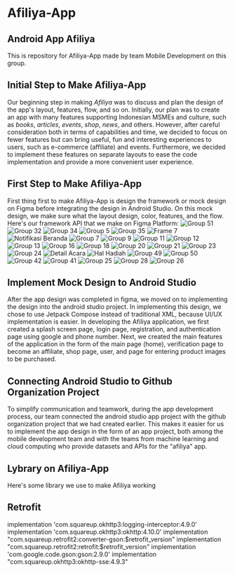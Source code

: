 # Afiliya-App
Android App Afiliya
--
This is repository for Afiliya-App made by team Mobile Development on this group.
##
Initial Step to Make Afiliya-App
--
Our beginning step in making *Afiliya* was to discuss and plan the design of the app's layout, features, flow, and so on. Initially, our plan was to create an app with many features supporting Indonesian MSMEs and culture, such as *books*, *articles*, *events*, *shop*, *news*, and others. However, after careful consideration both in terms of capabilities and time, we decided to focus on fewer features but can bring useful, fun and interesting experiences to users, such as e-commerce (affiliate) and events. Furthermore, we decided to implement these features on separate layouts to ease the code implementation and provide a more convenient user experience.
##
First Step to Make Afiliya-App
--
First thing first to make Afiliya-App is design the framework or mock design on Figma before integrating the design in Android Studio. On this mock design, we make sure what the layout design, color, features, and the flow. 
Here's our framework API that we make on Figma Platform:
![Group 51](https://github.com/Capstone-Project-CH2-PS070/Afiliya-App/assets/144432360/82781749-77e7-4104-ab89-9296166b1754)
![Group 32](https://github.com/Capstone-Project-CH2-PS070/Afiliya-App/assets/144432360/73041377-d411-4a44-9c81-2d3f84b3d56d)
![Group 34](https://github.com/Capstone-Project-CH2-PS070/Afiliya-App/assets/144432360/14c0c49a-6013-4093-87b3-6b870d565946)
![Group 5](https://github.com/Capstone-Project-CH2-PS070/Afiliya-App/assets/144432360/8476f6a1-d72b-4d81-88c0-d129ec8e486c)
![Group 35](https://github.com/Capstone-Project-CH2-PS070/Afiliya-App/assets/144432360/4634b43c-709d-463e-a785-2dfb7fb6021d)
![Frame 7](https://github.com/Capstone-Project-CH2-PS070/Afiliya-App/assets/144432360/467d215a-eea8-4ae6-a04b-2dfa883919e6)
![Notifikasi Beranda](https://github.com/Capstone-Project-CH2-PS070/Afiliya-App/assets/144432360/abc92a83-f29a-410f-b507-b70d5cf22426)
![Group 7](https://github.com/Capstone-Project-CH2-PS070/Afiliya-App/assets/144432360/a5924356-a449-495f-84ec-9c31d4636452)
![Group 9](https://github.com/Capstone-Project-CH2-PS070/Afiliya-App/assets/144432360/b1c22d2b-fcca-41bf-9615-09665dd8563c)
![Group 11](https://github.com/Capstone-Project-CH2-PS070/Afiliya-App/assets/144432360/2a3175f5-cba8-4c6a-8236-0822e9a14756)
![Group 12](https://github.com/Capstone-Project-CH2-PS070/Afiliya-App/assets/144432360/90c427f9-8453-4dd9-82f9-11dd20a146e6)
![Group 13](https://github.com/Capstone-Project-CH2-PS070/Afiliya-App/assets/144432360/66fb85eb-5ba0-4d37-982d-733da7474c9f)
![Group 16](https://github.com/Capstone-Project-CH2-PS070/Afiliya-App/assets/144432360/89463781-7965-4a25-801f-9893bd087cd4)
![Group 18](https://github.com/Capstone-Project-CH2-PS070/Afiliya-App/assets/144432360/a0ea8ae9-ab4a-4b23-879b-5dd27e5846ce)
![Group 20](https://github.com/Capstone-Project-CH2-PS070/Afiliya-App/assets/144432360/b777016e-68a3-402c-ad12-ffa9570185c8)
![Group 21](https://github.com/Capstone-Project-CH2-PS070/Afiliya-App/assets/144432360/08e005a1-27bf-4bbf-8e8e-af5513f07057)
![Group 23](https://github.com/Capstone-Project-CH2-PS070/Afiliya-App/assets/144432360/d9ae1c7b-04b4-4124-bac7-968959008fb8)
![Group 24](https://github.com/Capstone-Project-CH2-PS070/Afiliya-App/assets/144432360/0dc014ff-c9da-4d11-8f10-eb25c25dcb2c)
![Detail Acara](https://github.com/Capstone-Project-CH2-PS070/Afiliya-App/assets/144432360/d7304bf7-a088-46a2-a62f-43b6461d838a)
![Hal Hadiah](https://github.com/Capstone-Project-CH2-PS070/Afiliya-App/assets/144432360/1188709a-1915-42c9-9d9d-d9db0c66f99e)
![Group 49](https://github.com/Capstone-Project-CH2-PS070/Afiliya-App/assets/144432360/6171b2d1-80c7-46b1-b600-18f01dd76418)
![Group 50](https://github.com/Capstone-Project-CH2-PS070/Afiliya-App/assets/144432360/2bd2250e-183b-43a2-accc-e939f62e7722)
![Group 42](https://github.com/Capstone-Project-CH2-PS070/Afiliya-App/assets/144432360/69656d2c-4a93-438a-9f2e-c3e0d2e49dcc)
![Group 41](https://github.com/Capstone-Project-CH2-PS070/Afiliya-App/assets/144432360/723ae1b9-7acf-4fd9-9c6c-906992a952c1)
![Group 25](https://github.com/Capstone-Project-CH2-PS070/Afiliya-App/assets/144432360/563bf903-54f2-4686-bd86-1ab19881bc09)
![Group 28](https://github.com/Capstone-Project-CH2-PS070/Afiliya-App/assets/144432360/54172454-98cb-4229-91ac-aad17943c358)
![Group 26](https://github.com/Capstone-Project-CH2-PS070/Afiliya-App/assets/144432360/cf422cda-5c7e-466b-808e-16b35bdcf4df)
##
Implement Mock Design to Android Studio
--
After the app design was completed in figma, we moved on to implementing the design into the android studio project. In implementing this design, we chose to use Jetpack Compose instead of traditional XML, because UI/UX implementation is easier. In developing the Afiliya application, we first created a splash screen page, login page, registration, and authentication page using google and phone number. Next, we created the main features of the application in the form of the main page (home), verification page to become an affiliate, shop page, user, and page for entering product images to be purchased. 
##
Connecting Android Studio to Github Organization Project
--
To simplify communication and teamwork, during the app development process, our team connected the android studio app project with the github organization project that we had created earlier. This makes it easier for us to implement the app design in the form of an app project, both among the mobile development team and with the teams from machine learning and cloud computing who provide datasets and APIs for the "afiliya" app.
##
Lybrary on Afiliya-App
--
Here's some library we use to make Afiliya working
###
Retrofit
--
implementation 'com.squareup.okhttp3:logging-interceptor:4.9.0'
implementation 'com.squareup.okhttp3:okhttp:4.10.0'
implementation "com.squareup.retrofit2:converter-gson:$retrofit_version"
implementation "com.squareup.retrofit2:retrofit:$retrofit_version"
implementation 'com.google.code.gson:gson:2.9.0'
implementation "com.squareup.okhttp3:okhttp-sse:4.9.3"

